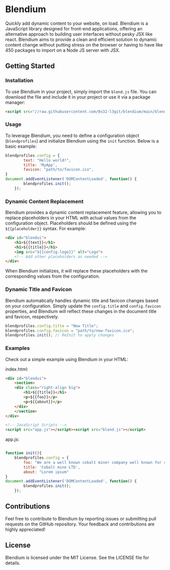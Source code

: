 # Blendium
Quickly add dynamic content to your website, on load.
Blendium is a JavaScript library designed for front-end applications, offering an alternative approach to building user interfaces without pesky JSX like react. Blendium aims to provide a clean and efficient solution to dynamic content change without putting stress on the browser or having to have like 450 packages to import on a Node JS server with JSX.

## Getting Started
### Installation
To use Blendium in your project, simply import the `blend.js` file. You can download the file and include it in your project or use it via a package manager:
```html
<script src="//raw.githubusercontent.com/0x32-l3git/blendium/main/blend.js"></script>
```

### Usage
To leverage Blendium, you need to define a configuration object (`blendprofiles`) and initialize Blendium using the `init` function. Below is a basic example:
```js
blendprofiles.config = {
        text: "Hello world!",
        title: 'MyApp',
        favicon: "path/to/favicon.ico",
}
document.addEventListener('DOMContentLoaded', function() {
        blendprofiles.init();
    });
```

### Dynamic Content Replacement
Blendium provides a dynamic content replacement feature, allowing you to replace placeholders in your HTML with actual values from the configuration object. Placeholders should be defined using the `${{placeholder}}` syntax. For example:

```html
<div id="blendui">
    <h1>${{text}}</h1>
    <h1>${{title}}</h1>
    <img src="${{config.logo}}" alt="Logo">
    <!-- Add other placeholders as needed -->
</div>
```
When Blendium initializes, it will replace these placeholders with the corresponding values from the configuration.

### Dynamic Title and Favicon
Blendium automatically handles dynamic title and favicon changes based on your configuration. Simply update the `config.title` and `config.favicon` properties, and Blendium will reflect these changes in the document title and favicon, respectively.
```js
blendprofiles.config.title = "New Title";
blendprofiles.config.favicon = "path/to/new-favicon.ico";
blendprofiles.init(); // ReInit to apply changes
```

### Examples
Check out a simple example using Blendium in your HTML:

index.html:
```html
<div id="blendui">
    <section>
    <div class="right-align big">
        <h1>${{title}}</h1>
        <p>${{foo}}</p>
        <p>${{about}}</p>
    </div>
    </section>
</div>

<!-- JavaScript Scripts -->
<script src="app.js"></script><script src="blend.js"></script>
```

app.js:
```js

function init(){
    blendprofiles.config = {
        foo: "We are a well known cobalt miner company well known for cobalt ;) 🔋",
        title: 'Cobalt mine LTD',
        about: "Lorem ipsum"
}
document.addEventListener('DOMContentLoaded', function() {
        blendprofiles.init();
    });
```

## Contributions
Feel free to contribute to Blendium by reporting issues or submitting pull requests on the GitHub repository. Your feedback and contributions are highly appreciated!

## License
Blendium is licensed under the MIT License. See the LICENSE file for details.
